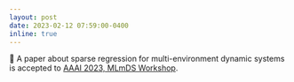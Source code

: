 ```yaml
---
layout: post
date: 2023-02-12 07:59:00-0400
inline: true
---
```


📩 A paper about sparse regression for multi-environment dynamic systems is accepted to [AAAI 2023, MLmDS Workshop](https://machinelearning-dynamic.github.io/).